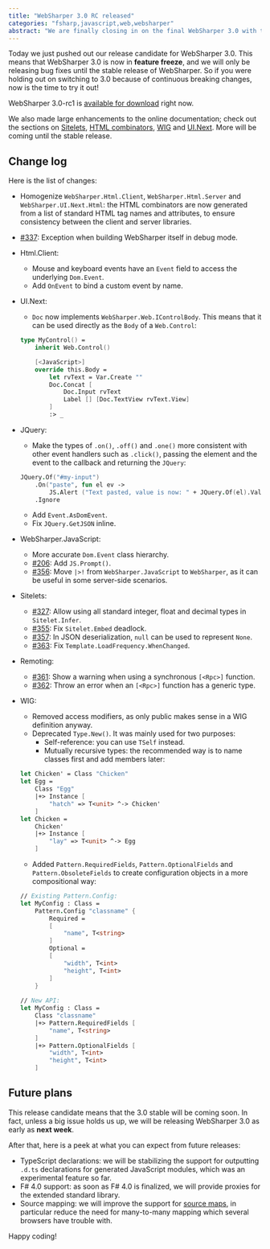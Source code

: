 ```yaml
---
title: "WebSharper 3.0 RC released"
categories: "fsharp,javascript,web,websharper"
abstract: "We are finally closing in on the final WebSharper 3.0 with this release candidate."
---
```

Today we just pushed out our release candidate for WebSharper 3.0. This means that WebSharper 3.0 is now in **feature freeze**, and we will only be releasing bug fixes until the stable release of WebSharper. So if you were holding out on switching to 3.0 because of continuous breaking changes, now is the time to try it out!

WebSharper 3.0-rc1 is [available for download](//websharper.com/downloads) right now.

We also made large enhancements to the online documentation; check out the sections on [Sitelets](//websharper.com/docs/sitelets), [HTML combinators](//websharper.com/docs/html-combinators), [WIG](//websharper.com/docs/wig) and [UI.Next](//websharper.com/docs/ui.next). More will be coming until the stable release.

## Change log

Here is the list of changes:

* Homogenize `WebSharper.Html.Client`, `WebSharper.Html.Server` and `WebSharper.UI.Next.Html`: the HTML combinators are now generated from a list of standard HTML tag names and attributes, to ensure consistency between the client and server libraries.

* [#337](https://github.com/intellifactory/websharper/issues/337): Exception when building WebSharper itself in debug mode.

* Html.Client:
    * Mouse and keyboard events have an `Event` field to access the underlying `Dom.Event`.
    * Add `OnEvent` to bind a custom event by name.

* UI.Next:
    * `Doc` now implements `WebSharper.Web.IControlBody`. This means that it can be used directly as the `Body` of a `Web.Control`:

    ```fsharp
    type MyControl() =
        inherit Web.Control()

        [<JavaScript>]
        override this.Body =
            let rvText = Var.Create ""
            Doc.Concat [
                Doc.Input rvText
                Label [] [Doc.TextView rvText.View]
            ]
            :> _
    ```

* JQuery:
    * Make the types of `.on()`, `.off()` and `.one()` more consistent with other event handlers such as `.click()`, passing the element and the event to the callback and returning the `JQuery`:
    
    ```fsharp
    JQuery.Of("#my-input")
        .On("paste", fun el ev ->
            JS.Alert ("Text pasted, value is now: " + JQuery.Of(el).Val()))
        .Ignore
    ```

    * Add `Event.AsDomEvent`.
    * Fix `JQuery.GetJSON` inline.

* WebSharper.JavaScript:
    * More accurate `Dom.Event` class hierarchy.
    * [#206](https://github.com/intellifactory/websharper/issues/206): Add `JS.Prompt()`.
    * [#356](https://github.com/intellifactory/websharper/issues/356): Move `|>!` from `WebSharper.JavaScript` to `WebSharper`, as it can be useful in some server-side scenarios.

* Sitelets:
    * [#327](https://github.com/intellifactory/websharper/issues/327): Allow using all standard integer, float and decimal types in `Sitelet.Infer`.
    * [#355](https://github.com/intellifactory/websharper/issues/355): Fix `Sitelet.Embed` deadlock.
    * [#357](https://github.com/intellifactory/websharper/issues/357): In JSON deserialization, `null` can be used to represent `None`.
    * [#363](https://github.com/intellifactory/websharper/issues/363): Fix `Template.LoadFrequency.WhenChanged`.

* Remoting:
    * [#361](https://github.com/intellifactory/websharper/issues/361): Show a warning when using a synchronous `[<Rpc>]` function.
    * [#362](https://github.com/intellifactory/websharper/issues/362): Throw an error when an `[<Rpc>]` function has a generic type.

* WIG:
    * Removed access modifiers, as only public makes sense in a WIG definition anyway.
    * Deprecated `Type.New()`. It was mainly used for two purposes:
        * Self-reference: you can use `TSelf` instead.
        * Mutually recursive types: the recommended way is to name classes first and add members later:

    ```fsharp
    let Chicken' = Class "Chicken"
    let Egg =
        Class "Egg"
        |+> Instance [
            "hatch" => T<unit> ^-> Chicken'
        ]
    let Chicken =
        Chicken'
        |+> Instance [
            "lay" => T<unit> ^-> Egg
        ]
    ```

    * Added `Pattern.RequiredFields`, `Pattern.OptionalFields` and `Pattern.ObsoleteFields` to create configuration objects in a more compositional way:

    ```fsharp
    // Existing Pattern.Config:
    let MyConfig : Class =		     
        Pattern.Config "classname" {
            Required =        
            [		
                "name", T<string>	
            ]
            Optional = 
            [		
                "width", T<int>	
                "height", T<int>	
            ]
        }
        
    // New API:
    let MyConfig : Class =
        Class "classname"
        |+> Pattern.RequiredFields [
            "name", T<string>
        ]
        |+> Pattern.OptionalFields [
            "width", T<int>
            "height", T<int>
        ]
    ```

## Future plans

This release candidate means that the 3.0 stable will be coming soon. In fact, unless a big issue holds us up, we will be releasing WebSharper 3.0 as early as **next week**.

After that, here is a peek at what you can expect from future releases:

* TypeScript declarations: we will be stabilizing the support for outputting `.d.ts` declarations for generated JavaScript modules, which was an experimental feature so far.
* F# 4.0 support: as soon as F# 4.0 is finalized, we will provide proxies for the extended standard library.
* Source mapping: we will improve the support for [source maps](//websharper.com/blog-entry/4146), in particular reduce the need for many-to-many mapping which several browsers have trouble with.

Happy coding!